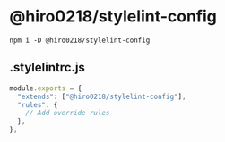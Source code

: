 # @hiro0218/stylelint-config

```
npm i -D @hiro0218/stylelint-config
```

## .stylelintrc.js

```js
module.exports = {
  "extends": ["@hiro0218/stylelint-config"],
  "rules": {
    // Add override rules
  },
};
```
